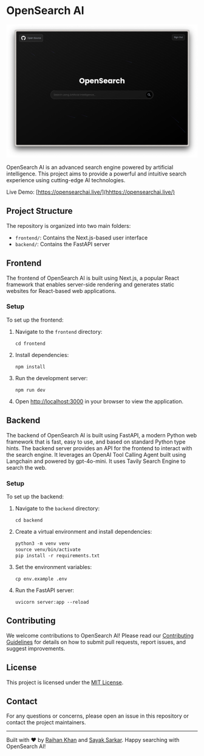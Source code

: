 # OpenSearch AI

![OpenSearch AI](assets/desktop.png)

OpenSearch AI is an advanced search engine powered by artificial intelligence. This project aims to provide a powerful and intuitive search experience using cutting-edge AI technologies.

Live Demo: [https://opensearchai.live/](hhttps://opensearchai.live/)

## Project Structure

The repository is organized into two main folders:

- `frontend/`: Contains the Next.js-based user interface
- `backend/`: Contains the FastAPI server

## Frontend

The frontend of OpenSearch AI is built using Next.js, a popular React framework that enables server-side rendering and generates static websites for React-based web applications.

### Setup

To set up the frontend:

1. Navigate to the `frontend` directory:
   ```
   cd frontend
   ```

2. Install dependencies:
   ```
   npm install
   ```

3. Run the development server:
   ```
   npm run dev
   ```

4. Open [http://localhost:3000](http://localhost:3000) in your browser to view the application.

## Backend

The backend of OpenSearch AI is built using FastAPI, a modern Python web framework that is fast, easy to use, and based on standard Python type hints. The backend server provides an API for the frontend to interact with the search engine. It leverages an OpenAI Tool Calling Agent built using Langchain and powered by gpt-4o-mini. It uses Tavily Search Engine to search the web.

### Setup

To set up the backend:

1. Navigate to the `backend` directory:
   ```
   cd backend
   ```

2. Create a virtual environment and install dependencies:
   ```
   python3 -m venv venv
   source venv/bin/activate
   pip install -r requirements.txt
   ```

3. Set the environment variables:
   ```
   cp env.example .env
   ```

3. Run the FastAPI server:
   ```
   uvicorn server:app --reload
   ```

## Contributing

We welcome contributions to OpenSearch AI! Please read our [Contributing Guidelines](CONTRIBUTING.md) for details on how to submit pull requests, report issues, and suggest improvements.

## License

This project is licensed under the [MIT License](LICENSE).

## Contact

For any questions or concerns, please open an issue in this repository or contact the project maintainers.

---

Built with ❤️ by [Raihan Khan](https://raihankhan.dev/links) and [Sayak Sarkar](https://sayaksarkar.dev/). Happy searching with OpenSearch AI!